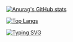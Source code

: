 [![Anurag's GitHub stats](https://github-readme-stats.vercel.app/api?username=svran)](https://github.com/anuraghazra/github-readme-stats)  

[![Top Langs](https://github-readme-stats.vercel.app/api/top-langs/?username=svran&layout=compact)](https://github.com/anuraghazra/github-readme-stats)  

[![Typing SVG](https://readme-typing-svg.herokuapp.com/?lines=Svran;A_Svran_Love)](https://git.io/typing-svg)
<!--
**svran/svran** is a ✨ _special_ ✨ repository because its `README.md` (this file) appears on your GitHub profile.

Here are some ideas to get you started:
◆◇
- 🔭 I’m currently working on ...
- 🌱 I’m currently learning ...
- 👯 I’m looking to collaborate on ...
- 🤔 I’m looking for help with ...
- 💬 Ask me about ...
- 📫 How to reach me: ...
- 😄 Pronouns: ...
- ⚡ Fun fact: ...
-->
